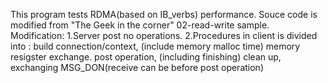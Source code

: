 This program tests RDMA(based on IB_verbs) performance.
Souce code is modified from "The Geek in the corner" 02-read-write sample.
Modification:
1.Server post no operations.
2.Procedures in client is divided into : 
	build connection/context, (include memory malloc time)
	memory resigster exchange.
	post operation, (including finishing)
	clean up, exchanging MSG_DON(receive can be before post operation)


